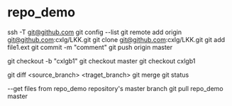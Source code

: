 # repo_demo

ssh -T git@github.com
git config --list
git remote add origin git@github.com:cxlg/LKK.git
git clone git@github.com:cxlg/LKK.git
git add file1.ext
git commit -m "comment"
git push origin master

git checkout -b "cxlgb1"
git checkout master
git checkout cxlgb1

git diff <source_branch> <traget_branch>
git merge <branch>
git status

--get files from repo_demo repository's master branch
git pull repo_demo master
